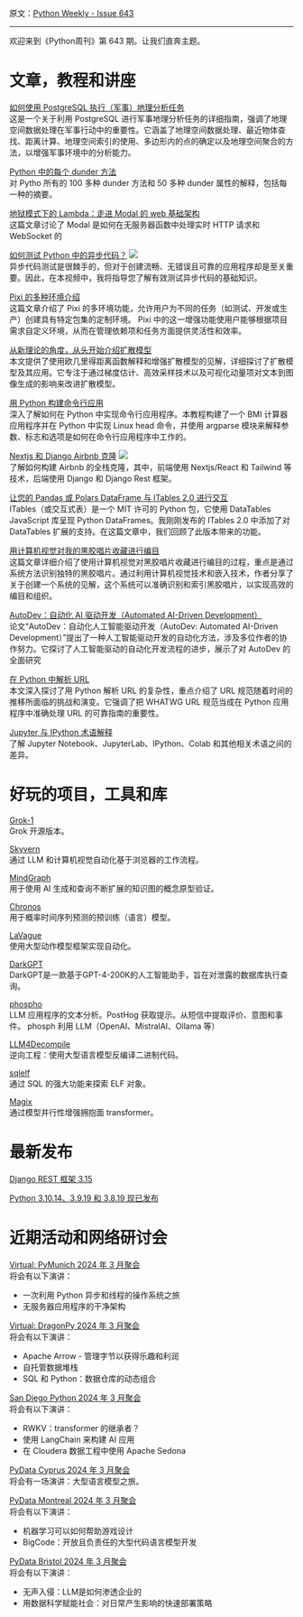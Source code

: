 原文：[Python Weekly - Issue 643](http://eepurl.com/iMv32k)

---

欢迎来到《Python周刊》第 643 期。让我们直奔主题。  

# 文章，教程和讲座  
  
[如何使用 PostgreSQL 执行（军事）地理分析任务](https://klioba.com/how-to-use-postgresql-for-military-geoanalytics-tasks)  
这是一个关于利用 PostgreSQL 进行军事地理分析任务的详细指南，强调了地理空间数据处理在军事行动中的重要性。它涵盖了地理空间数据处理、最近物体查找、距离计算、地理空间索引的使用、多边形内的点的确定以及地理空间聚合的方法，以增强军事环境中的分析能力。  
  
[Python 中的每个 dunder 方法](https://www.pythonmorsels.com/every-dunder-method/)  
对 Pytho 所有的 100 多种 dunder 方法和 50 多种 dunder 属性的解释，包括每一种的摘要。  
  
[地狱模式下的 Lambda：走进 Modal 的 web 基础架构](https://modal.com/blog/serverless-http)  
这篇文章讨论了 Modal 是如何在无服务器函数中处理实时 HTTP 请求和 WebSocket 的  
  
[如何测试 Python 中的异步代码？](https://www.youtube.com/watch?v=n1nqgMtWRwg) ![](https://mcusercontent.com/e2e180baf855ac797ef407fc7/images/af76283a-6e65-436c-967a-900427cf6399.png)  
异步代码测试是很棘手的，但对于创建流畅、无错误且可靠的应用程序却是至关重要。因此，在本视频中，我将指导您了解有效测试异步代码的基础知识。  
  
[Pixi 的多种环境介绍](https://prefix.dev/blog/introducing_multi_env_pixi)  
这篇文章介绍了 Pixi 的多环境功能，允许用户为不同的任务（如测试、开发或生产）创建具有特定包集的定制环境。 Pixi 中的这一增强功能使用户能够根据项目需求自定义环境，从而在管理依赖项和任务方面提供灵活性和效率。   
  
[从新理论的角度，从头开始介绍扩散模型](https://www.chenyang.co/diffusion.html)  
本文提供了使用欧几里得距离函数解释和增强扩散模型的见解，详细探讨了扩散模型及其应用。它专注于通过梯度估计、高效采样技术以及可视化动量项对文本到图像生成的影响来改进扩散模型。  
  
[用 Python 构建命令行应用](https://www.honeybadger.io/blog/building-command-line-applications-in-python-a-comprehensive-guide/)  
深入了解如何在 Python 中实现命令行应用程序。本教程构建了一个 BMI 计算器应用程序并在 Python 中实现 Linux head 命令，并使用 argparse 模块来解释参数、标志和选项是如何在命令行应用程序中工作的。  
  
[Nextjs 和 Django Airbnb 克隆](https://www.youtube.com/playlist?list=PLpyspNLjzwBnP-906FBRP5qzB4YXjMvnT) ![](https://mcusercontent.com/e2e180baf855ac797ef407fc7/images/af76283a-6e65-436c-967a-900427cf6399.png)  
了解如何构建 Airbnb 的全栈克隆，其中，前端使用 Nextjs/React 和 Tailwind 等技术，后端使用 Django 和 Django Rest 框架。  
  
[让您的 Pandas 或 Polars DataFrame 与 ITables 2.0 进行交互](https://blog.jupyter.org/make-your-pandas-or-polars-dataframes-interactive-with-itables-2-0-c64e75468fe6)  
ITables（或交互式表）是一个 MIT 许可的 Python 包，它使用 DataTables JavaScript 库呈现 Python DataFrames。我刚刚发布的 ITables 2.0 中添加了对 DataTables 扩展的支持。在这篇文章中，我们回顾了此版本带来的功能。  
  
[用计算机视觉对我的黑胶唱片收藏进行编目](https://jamesg.blog/2024/03/16/vinyl-record-indexing/)  
这篇文章详细介绍了使用计算机视觉对黑胶唱片收藏进行编目的过程，重点是通过系统方法识别独特的黑胶唱片。通过利用计算机视觉技术和嵌入技术，作者分享了关于创建一个系统的见解，这个系统可以准确识别和索引黑胶唱片，以实现高效的编目和组织。  
  
[AutoDev：自动化 AI 驱动开发（Automated AI-Driven Development）](https://arxiv.org/html/2403.08299v1)  
论文“AutoDev：自动化人工智能驱动开发（AutoDev: Automated AI-Driven Development）”提出了一种人工智能驱动开发的自动化方法，涉及多位作者的协作努力。它探讨了人工智能驱动的自动化开发流程的进步，展示了对 AutoDev 的全面研究  
  
[在 Python 中解析 URL](https://tkte.ch/articles/2024/03/15/parsing-urls-in-python.html)  
本文深入探讨了用 Python 解析 URL 的复杂性，重点介绍了 URL 规范随着时间的推移所面临的挑战和演变。它强调了把 WHATWG URL 规范当成在 Python 应用程序中准确处理 URL 的可靠指南的重要性。 
  
[Jupyter 与 IPython 术语解释](https://www.dataschool.io/jupyter-and-ipython-terminology/)   
了解 Jupyter Notebook、JupyterLab、IPython、Colab 和其他相关术语之间的差异。  
  
  
# 好玩的项目，工具和库  
  
[Grok-1](https://github.com/xai-org/grok-1)  
Grok 开源版本。  
  
[Skyvern](https://github.com/Skyvern-AI/skyvern)  
通过 LLM 和计算机视觉自动化基于浏览器的工作流程。  
  
[MindGraph](https://github.com/yoheinakajima/mindgraph)  
用于使用 AI 生成和查询不断扩展的知识图的概念原型验证。  
  
[Chronos](https://github.com/amazon-science/chronos-forecasting)  
用于概率时间序列预测的预训练（语言）模型。  
  
[LaVague](https://github.com/lavague-ai/LaVague)  
使用大型动作模型框架实现自动化。  
  
[DarkGPT](https://github.com/luijait/DarkGPT)  
DarkGPT是一款基于GPT-4-200K的人工智能助手，旨在对泄露的数据库执行查询。  
  
[phospho](https://github.com/phospho-app/phospho)  
LLM 应用程序的文本分析。PostHog 获取提示。从短信中提取评价、意图和事件。 phosph 利用 LLM（OpenAI、MistralAI、Ollama 等）  
  
[LLM4Decompile](https://github.com/albertan017/LLM4Decompile)  
逆向工程：使用大型语言模型反编译二进制代码。  
  
[sqlelf](https://github.com/fzakaria/sqlelf)  
通过 SQL 的强大功能来探索 ELF 对象。 
  
[Magix](https://github.com/luyug/magix)  
通过模型并行性增强拥抱面 transformer。  
  
  
# 最新发布  
  
[Django REST 框架 3.15](https://www.django-rest-framework.org/community/3.15-announcement/)  
  
[Python 3.10.14、3.9.19 和 3.8.19 现已发布](https://pythoninsider.blogspot.com/2024/03/python-31014-3919-and-3819-is-now.html)  
  
  
# 近期活动和网络研讨会  
  
[Virtual: PyMunich 2024 年 3 月聚会](https://www.meetup.com/pymunich/events/299459088/)  
将会有以下演讲：
  * 一次利用 Python 异步和线程的操作系统之旅
  * 无服务器应用程序的干净架构

  
[Virtual: DragonPy 2024 年 3 月聚会](https://www.meetup.com/ljubljana-python-group/events/299732452/)  
将会有以下演讲：
  * Apache Arrow - 管理字节以获得乐趣和利润
  * 自托管数据堆栈
  * SQL 和 Python：数据仓库的动态组合

  
[San Diego Python 2024 年 3 月聚会](https://www.meetup.com/pythonsd/events/299374271/)  
将会有以下演讲：
  * RWKV：transformer 的继承者？
  * 使用 LangChain 来构建 AI 应用
  * 在 Cloudera 数据工程中使用 Apache Sedona

  
[PyData Cyprus 2024 年 3 月聚会](https://www.meetup.com/pydata-cyprus/events/299459091/)  
将会有一场演讲：大型语言模型之旅。  
  
[PyData Montreal 2024 年 3 月聚会](https://www.meetup.com/pydata-mtl/events/299605178/)  
将会有以下演讲：
  * 机器学习可以如何帮助游戏设计
  * BigCode：开放且负责任的大型代码语言模型开发

  
[PyData Bristol 2024 年 3 月聚会](https://www.meetup.com/pydata-bristol/events/299738605/)  
将会有以下演讲：
  * 无声入侵：LLM是如何渗透企业的
  * 用数据科学赋能社会：对日常产生影响的快速部署策略
